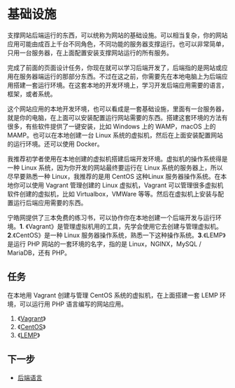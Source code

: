 # 基础设施

支撑网站后端运行的东西，可以统称为网站的基础设施。可以相当复杂，你的网站应用可能由成百上千台不同角色，不同功能的服务器支撑运行。也可以非常简单，只用一台服务器，在上面配置安装支撑网站运行的所有服务。

完成了前面的页面设计任务，你现在就可以学习后端开发了，后端指的是网站或应用在服务器端运行的那部分东西。不过在这之前，你需要先在本地电脑上为后端应用搭建一套运行环境。在这套本地的开发环境上，学习开发后端应用需要的语言，框架，或者系统。

这个网站应用的本地开发环境，也可以看成是一套基础设施，里面有一台服务器，就是你的电脑，在上面可以安装配置运行网站需要的东西。搭建这套环境的方法有很多，有些软件提供了一键安装，比如 Windows 上的 WAMP，macOS 上的 MAMP。也可以在本地创建一台 Linux 系统的虚拟机，然后在上面安装配置网站的运行环境。还可以使用 Docker。

我推荐初学者使用在本地创建的虚拟机搭建后端开发环境。虚拟机的操作系统得是一种 Linux 系统，因为你开发的网站最终要运行在 Linux 系统的服务器上，所以尽早要熟悉一种 Linux，我推荐的是用 CentOS 这种Linux 服务器操作系统。在本地你可以使用 Vagrant 管理创建的 Linux 虚拟机，Vagrant 可以管理很多虚拟机软件创建的虚拟机，比如 Virtualbox，VMWare 等等。然后在虚拟机上安装与配置运行后端应用需要的东西。

宁皓网提供了三本免费的练习书，可以协作你在本地创建一个后端开发与运行环境。**1**. 《Vagrant》是管理虚拟机用的工具，先学会使用它去创建与管理虚拟机。**2**.《CentOS》是一种 Linux 服务器操作系统，熟悉一下这种操作系统。**3**.《LEMP》是运行 PHP 网站的一套环境的名字，指的是 Linux，NGINX，MySQL / MariaDB，还有 PHP。

## 任务

在本地用 Vagrant 创建与管理 CentOS 系统的虚拟机，在上面搭建一套 LEMP 环境，可以运行用 PHP 语言编写的网站应用。

1. 《[Vagrant](https://vagrant.ninghao.net/)》
2. 《[CentOS](https://centos.ninghao.net/)》
3. 《[LEMP](https://lemp.ninghao.net/)》

## 下一步

* [后端语言](https://docs.ninghao.net/backend.html)



